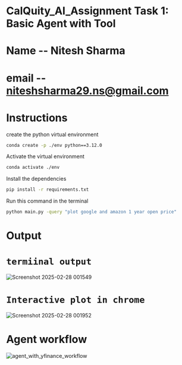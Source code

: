 # CalQuity_AI_Assignment Task 1: Basic Agent with Tool

# Name -- Nitesh Sharma
# email -- niteshsharma29.ns@gmail.com

#  Instructions
create the python virtual environment
```sh
conda create -p ./env python==3.12.0
```
Activate the virtual environment
```sh
conda activate ./env
```

Install the dependencies
```sh
pip install -r requirements.txt
```

Run this command in the terminal
```sh
python main.py -query "plot google and amazon 1 year open price"
```

# Output 
# `termiinal output`

![Screenshot 2025-02-28 001549](https://github.com/user-attachments/assets/b05235df-b101-4ddd-a49c-4b8a7aec3196)

# `Interactive plot in chrome`

![Screenshot 2025-02-28 001952](https://github.com/user-attachments/assets/b55aa34e-a38c-4807-aedf-410d12e86014)



# Agent workflow
![agent_with_yfinance_workflow](https://github.com/user-attachments/assets/4f07613b-1ccb-4faf-a595-cc576adbc425)
